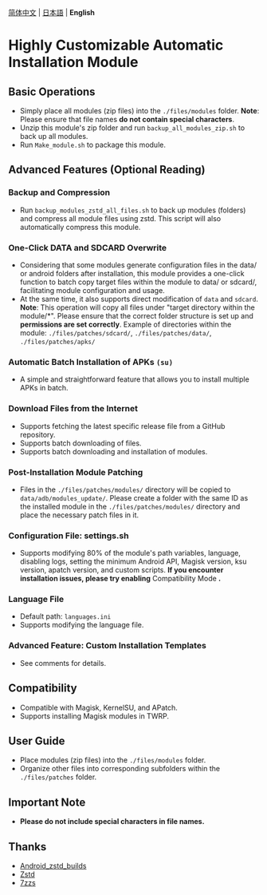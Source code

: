 [简体中文](README.md) | [日本語](README_JP.md) | **English**

# Highly Customizable Automatic Installation Module

## Basic Operations

- Simply place all modules (zip files) into the `./files/modules` folder.
  **Note**: Please ensure that file names **do not contain special characters**.
- Unzip this module's zip folder and run `backup_all_modules_zip.sh` to back up all modules.
- Run `Make_module.sh` to package this module.

## Advanced Features (Optional Reading)

### Backup and Compression

- Run `backup_modules_zstd_all_files.sh` to back up modules (folders) and compress all module files using zstd. This script will also automatically compress this module.

### One-Click DATA and SDCARD Overwrite

- Considering that some modules generate configuration files in the data/ or android folders after installation, this module provides a one-click function to batch copy target files within the module to data/ or sdcard/, facilitating module configuration and usage.
- At the same time, it also supports direct modification of `data` and `sdcard`.
  **Note**: This operation will copy all files under "target directory within the module/*". Please ensure that the correct folder structure is set up and **permissions are set correctly**.
  Example of directories within the module: `./files/patches/sdcard/`, `./files/patches/data/`, `./files/patches/apks/`

### Automatic Batch Installation of APKs `(su)`

- A simple and straightforward feature that allows you to install multiple APKs in batch.

### Download Files from the Internet

- Supports fetching the latest specific release file from a GitHub repository.
- Supports batch downloading of files.
- Supports batch downloading and installation of modules.

### Post-Installation Module Patching

- Files in the `./files/patches/modules/` directory will be copied to `data/adb/modules_update/`.
  Please create a folder with the same ID as the installed module in the `./files/patches/modules/` directory and place the necessary patch files in it.

### Configuration File: settings.sh

- Supports modifying 80% of the module's path variables, language, disabling logs, setting the minimum Android API, Magisk version, ksu version, apatch version, and custom scripts.
  **If you encounter installation issues, please try enabling** Compatibility Mode **.**

### Language File

- Default path: `languages.ini`
- Supports modifying the language file.

### Advanced Feature: Custom Installation Templates

- See comments for details.

## Compatibility

- Compatible with Magisk, KernelSU, and APatch.
- Supports installing Magisk modules in TWRP.

## User Guide

- Place modules (zip files) into the `./files/modules` folder.
- Organize other files into corresponding subfolders within the `./files/patches` folder.

## Important Note

- **Please do not include special characters in file names.**

## Thanks

- [Android_zstd_builds]
- [Zstd]
- [7zzs]

[Android_zstd_builds]: https://github.com/j2rong4cn/android-zstd-builds
[Zstd]: https://github.com/facebook/zstd
[7zzs]: https://github.com/AestasBritannia/Hydro-Br-leur